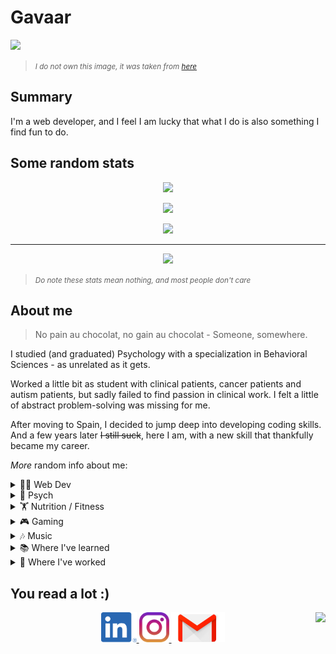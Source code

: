 # Gavaar

<img src="./assets/some_image.png">

> <small>*I do not own this image, it was taken from [here](https://www.e-flux.com/architecture/positions/191258/is-ornamenting-solar-panels-a-crime/)*</small>

## Summary

I'm a web developer, and I feel I am lucky that what I do is also something I find fun to do.

## Some random stats
<p align="center"><img src="https://github-readme-stats.vercel.app/api/top-langs/?username=gavaar&layout=compact"></p>
<p align="center"><img src="https://github-readme-stats.vercel.app/api?username=gavaar&count_private=true&show_icons=true&theme=gotham"></p>
<p align="center"><img src="https://stackoverflow-card.vercel.app/?userID=10121165&theme=stackoverflow-dark">
</p>
<hr>
<p align="center"><img src="https://github-profile-trophy.vercel.app/?username=gavaar&theme=discord"></p>

> <small>*Do note these stats mean nothing, and most people don't care*</small>

## About me
> No pain au chocolat, no gain au chocolat - Someone, somewhere.

I studied (and graduated) Psychology with a specialization in Behavioral Sciences - as unrelated as it gets.

Worked a little bit as student with clinical patients, cancer patients and autism patients, but sadly failed to find passion in clinical work. I felt a little of abstract problem-solving was missing for me.

After moving to Spain, I decided to jump deep into developing coding skills. And a few years later ~~I still suck~~, here I am, with a new skill that thankfully became my career.

_More_ random info about me:

<!-- WEB DEVELOPMENT -->
<details>
<summary><span>👨‍💻&nbsp;Web Dev</span></summary>
After I got my head wrapped around the idea of having to learn to code. I went into <a href="https://codecademy.com">codecademy</a> and started doing the HTML, CSS and Javascript courses. Then I applied in coursera to a <a href="https://www.coursera.org/specializations/full-stack-mobile-app-development">MEAN stack basic initiation course</a> (Mongo, Angular, Express, Node), and started dabbling around with my newfound knowledge in some personal projects; later some quick freelance work, fixing components and sometimes creating new ones.

I learned <img height="16px" src='https://cdn.jsdelivr.net/gh/devicons/devicon/icons/html5/html5-original.svg'> HTML, <img height="16px" src='https://cdn.jsdelivr.net/gh/devicons/devicon/icons/css3/css3-original.svg'> CSS, <img height="16px" src='https://cdn.jsdelivr.net/gh/devicons/devicon/icons/javascript/javascript-original.svg'> Javascript
, <img height="16px" src='https://cdn.jsdelivr.net/gh/devicons/devicon/icons/typescript/typescript-original.svg'> Typescript, <img height="16px" src='https://cdn.jsdelivr.net/gh/devicons/devicon/icons/express/express-original.svg'> Express, <img height="16px" src='https://cdn.jsdelivr.net/gh/devicons/devicon/icons/angularjs/angularjs-original.svg'> Angular and some <img height="16px" src='https://cdn.jsdelivr.net/gh/devicons/devicon/icons/nodejs/nodejs-original.svg'> Node in a very basic level before landing my first professional job.

[Here's a brief story on how I learned all of this at the time](https://github.com/gavaar/how_i_learned_to_code)

</details>

<!-- PSYCHOLOGY -->
<details>
<summary><span>🧠&nbsp;Psych</span></summary>
The biggest problem with psychology for me was its career paths. From which the only one that caught my attention was Academic research, but I'm divorced from Academia now. That was a toxic relationship.

I did really enjoy learning about behavioral sciences and all-things related to human behavior. Human consumer behavior and human biological impulses and it's effects on psychology and sociology are things that to this day catches my interest and was the basis for my dissertation to opt for the degree.

I'm trying to summarize all I have learned in a single place.
</details>

<!-- NUTRITION / FITNESS -->
<details>
<summary><span>🏋️&nbsp;Nutrition / Fitness</span></summary>
This is another area in which I did not think I'd end up diving into... aaand here we are.

I've used myself as my own control group. Have tried keto diets, low-carbs, no-sugar, no-coffee, full-coffee, controlling glycemic index, etc. I am somehow still alive. I'm also an idiot, don't do this at home.

Started learning about for aesthetics. It shifted into me trying to get my body to be as stoic as possible for the longest time possible. We're all gonna die anyways, so let's just maximize that time in here.

Currently trying some type of [low-carb diet](https://en.wikipedia.org/wiki/Low-carbohydrate_diet) and focusing on strength training (akin to [powerlifting](https://en.wikipedia.org/wiki/Powerlifting) but not quite). Rather live strong than die weak.
</details>

<!-- GAMING -->
<details>
<summary><span>🎮&nbsp;Gaming</span></summary>
I have played games since I have memory. This is all my dad's fault (I thank him for it!).

I attribute some of my abilities to video games, so I think I will be gaming until I die. Nonetheless, games that do not take me to any mental limit or are not enterntaining, feel like a waste of time (at least for me).

Here's what I've been playing lately. Do judge me:

<p align="center">
    <a href="https://steamcommunity.com/id/oxspit/" target="_blank"><img src="https://steamcard.vercel.app/card/76561198046962759/en,badge,group" alt="76561198046962759"/></a>
</p>
</details>

<!-- MUSIC -->
<details>
<summary><span>🎶&nbsp;Music</span></summary>

If I limit my music to what I've always liked, I'd be missing on a lot of great things I have never given the chance to enjoy. If you're reading this just send me a song suggestion, I'll hear it.

<p align="center">
    <a href="https://open.spotify.com/user/22f7dtvpctgyabn5z2vlunwty?si=6c09e6e003bf440e"><img src="https://spotify-recently-played-readme.vercel.app/api?user=22f7dtvpctgyabn5z2vlunwty&unique=true&count=5&width=700"></a>
</p>
</details>

<!-- EDUCATION -->
<details>
<summary><span>📚&nbsp;Where I've learned</span></summary>

<img width="100" align="left" src="./assets/ucv.png">
<p>
    <strong>Bachelors in Psychology (2012-2017)</strong>
    <p>Five year career plan, for which three correspond to general knowledge, and the last two were for the specialization of Behavioral Sciences. Including internship, social services, and a dissertation.</p>
</p>
<hr/>

<img width="100" align="left" src="./assets/coursera_logo.png">
<p>
    <strong>Online Specialization on Mean Stack (Angular) (2018-2019)</strong>
    <p>Online specialization on the Mean stack focused on Angular, given by the Hong Kong University through the Coursera platform. It included Ionic and Nativescript at the moment, but right now these techs have evolved to the point to being very user-friendly. Now they also include a React alternative on their spec.</p>
</p>
</details>

<!-- PROFESSIONAL EXPERIENCE -->
<details>
<summary><span cursor="pointer">🔧&nbsp;Where I've worked</span></summary>

<img width="100" align="left" src="./assets/rubiconmd.jpg">
<p>
    <strong><a href="https://www.rubiconmd.com/">RubiconMd</a> (Dec 2022 - Curent)</strong>
    <p>
        &nbsp;&nbsp;&nbsp;&nbsp;
        <img height="16px" src='https://cdn.jsdelivr.net/gh/devicons/devicon/icons/html5/html5-original.svg'>&nbsp;
        <img height="16px" src='https://cdn.jsdelivr.net/gh/devicons/devicon/icons/css3/css3-original.svg'>&nbsp;
        <img height="16px" src='https://cdn.jsdelivr.net/gh/devicons/devicon/icons/typescript/typescript-original.svg'>&nbsp;
        <img height="16px" src='https://cdn.jsdelivr.net/gh/devicons/devicon/icons/angularjs/angularjs-original.svg'>&nbsp;
    </p>
    <p>Living and learning...</p>
</p>

<hr/>
<img width="100" align="left" src="./assets/dynatrace.jpg">
<p>
    <strong><a href="https://www.dynatrace.com/">Dynatrace</a> (Jul 2022 - Nov 2022)</strong>
    <p>
        &nbsp;&nbsp;&nbsp;&nbsp;
        <img height="16px" src='https://cdn.jsdelivr.net/gh/devicons/devicon/icons/html5/html5-original.svg'>&nbsp;
        <img height="16px" src='https://cdn.jsdelivr.net/gh/devicons/devicon/icons/css3/css3-original.svg'>&nbsp;
        <img height="16px" src='https://cdn.jsdelivr.net/gh/devicons/devicon/icons/typescript/typescript-original.svg'>&nbsp;
        <img height="16px" src='https://cdn.jsdelivr.net/gh/devicons/devicon/icons/angularjs/angularjs-original.svg'>&nbsp;
        <img height="16px" src='https://cdn.jsdelivr.net/gh/devicons/devicon/icons/react/react-original.svg'>&nbsp;
    </p>
    <p>Tried to use my knowledge in the little aspects in which I could help. I changed to a Team in which React was the main tool, so I grew in React and D3 as well.</p>
</p>

<hr/>
<img width="100" align="left" src="./assets/platform161.jpg">
<p>
    <strong><a href="https://platform161.com/">Platform161 (Verve-DSP)</a> (Jul 2019 - Jun 2022)</strong>
    <p>
        &nbsp;&nbsp;&nbsp;&nbsp;
        <img height="16px" src='https://cdn.jsdelivr.net/gh/devicons/devicon/icons/html5/html5-original.svg'>&nbsp;
        <img height="16px" src='https://cdn.jsdelivr.net/gh/devicons/devicon/icons/css3/css3-original.svg'>&nbsp;
        <img height="16px" src='https://cdn.jsdelivr.net/gh/devicons/devicon/icons/typescript/typescript-original.svg'>&nbsp;
        <img height="16px" src='https://cdn.jsdelivr.net/gh/devicons/devicon/icons/angularjs/angularjs-original.svg'>&nbsp;
        <img height="16px" src='https://cdn.jsdelivr.net/gh/devicons/devicon/icons/ruby/ruby-original.svg'>&nbsp;
        <img height="16px" src='https://cdn.jsdelivr.net/gh/devicons/devicon/icons/rails/rails-plain.svg'>&nbsp;
    </p>
    <p>Tried to help improving here-and-there with things like virtual scrolls (IntersectionObserver API), custom state management, map implementations, etc. Tried to provide from what I've learned. It's one of the best and most fun teams I've worked with and a place where I could learn about lacking aspects in my career, while also being very valued for what I could bring to the table.</p>
</p>

<hr/>

<img width="100" align="left" src="./assets/ibermatica.png">
<p>
    <strong><a href="https://ibermatica.com/">Ibermatica</a> (Dec 2018 - Jun 2019)</strong>
    <p>
        &nbsp;&nbsp;&nbsp;&nbsp;
        <img height="16px" src='https://cdn.jsdelivr.net/gh/devicons/devicon/icons/html5/html5-original.svg'>&nbsp;
        <img height="16px" src='https://cdn.jsdelivr.net/gh/devicons/devicon/icons/css3/css3-original.svg'>&nbsp;
        <img height="16px" src='https://cdn.jsdelivr.net/gh/devicons/devicon/icons/typescript/typescript-original.svg'>&nbsp;
        <img height="16px" src='https://cdn.jsdelivr.net/gh/devicons/devicon/icons/angularjs/angularjs-original.svg'>&nbsp;
    </p>
    <p>One of the best teams in which I could develop my skills. Amazing PO and relationship with the interested parties (Equifax, in this case). A lot of responsibility give to someone (me) willing to go the extra distance for the sake of learning. I did learn a lot and I hope we both ended up valuing the work we did here. One of the most supportive environments in which to learn.</p>
</p>

<hr/>

<img width="100" align="left" src="./assets/voiping.jpg">
<p>
    <strong><a href="https://voiping.es/">Voiping US</a> (Jul 2018 - Dec 2018)</strong>
    <p>
        &nbsp;&nbsp;&nbsp;&nbsp;
        <img height="16px" src='https://cdn.jsdelivr.net/gh/devicons/devicon/icons/html5/html5-original.svg'>&nbsp;
        <img height="16px" src='https://cdn.jsdelivr.net/gh/devicons/devicon/icons/css3/css3-original.svg'>&nbsp;
        <img height="16px" src='https://cdn.jsdelivr.net/gh/devicons/devicon/icons/typescript/typescript-original.svg'>&nbsp;
        <img height="16px" src='https://cdn.jsdelivr.net/gh/devicons/devicon/icons/angularjs/angularjs-original.svg'>&nbsp;
    </p>
    <p>First developer job in Spain!. Very grateful with my former Tech Lead, thanks to him and the team I dived into I had one of the bests starts I could ask for in this world.</p>
</p>

</details>

## You read a lot :)
<p align="center">
    <a href="https://www.linkedin.com/in/oxspit/" target="_blank">
        <img src="./assets/linkedin.png" height="48" alt="Follow Gavaar on LinkedIn" title="Follow Gavaar on LinkedIn"/>
    </a>
    <a href="https://www.instagram.com/oxspit/" target="_blank">
        <img src="./assets/instagram.svg" height="48" alt="Follow Gavaar on Instagram" title="Follow Gavaar on Instagram"/>
    </a>
    <a href="mailto:gavaar@gmail.com">
        <img src="./assets/gmail.png" height="48" alt="Send Gavaar an email" title="oxspit@gmail.com">
    </a>
    <img align="right" src="https://komarev.com/ghpvc/?username=gavaar">
</p>
